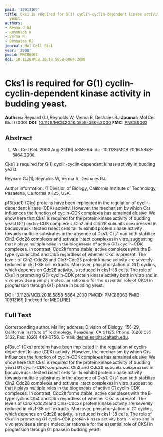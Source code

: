 ```yaml
---
pmid: '10913169'
title: Cks1 is required for G(1) cyclin-cyclin-dependent kinase activity in budding
  yeast.
authors:
- Reynard GJ
- Reynolds W
- Verma R
- Deshaies RJ
journal: Mol Cell Biol
year: '2000'
pmcid: PMC86063
doi: 10.1128/MCB.20.16.5858-5864.2000
---
```


# Cks1 is required for G(1) cyclin-cyclin-dependent kinase activity in budding yeast.
**Authors:** Reynard GJ, Reynolds W, Verma R, Deshaies RJ
**Journal:** Mol Cell Biol (2000)
**DOI:** [10.1128/MCB.20.16.5858-5864.2000](https://doi.org/10.1128/MCB.20.16.5858-5864.2000)
**PMC:** [PMC86063](https://www.ncbi.nlm.nih.gov/pmc/articles/PMC86063/)

## Abstract

1. Mol Cell Biol. 2000 Aug;20(16):5858-64. doi: 10.1128/MCB.20.16.5858-5864.2000.

Cks1 is required for G(1) cyclin-cyclin-dependent kinase activity in budding 
yeast.

Reynard GJ(1), Reynolds W, Verma R, Deshaies RJ.

Author information:
(1)Division of Biology, California Institute of Technology, Pasadena, California 
91125, USA.

p13(suc1) (Cks) proteins have been implicated in the regulation of 
cyclin-dependent kinase (CDK) activity. However, the mechanism by which Cks 
influences the function of cyclin-CDK complexes has remained elusive. We show 
here that Cks1 is required for the protein kinase activity of budding yeast G(1) 
cyclin-CDK complexes. Cln2 and Cdc28 subunits coexpressed in 
baculovirus-infected insect cells fail to exhibit protein kinase activity 
towards multiple substrates in the absence of Cks1. Cks1 can both stabilize 
Cln2-Cdc28 complexes and activate intact complexes in vitro, suggesting that it 
plays multiple roles in the biogenesis of active G(1) cyclin-CDK complexes. In 
contrast, Cdc28 forms stable, active complexes with the B-type cyclins Clb4 and 
Clb5 regardless of whether Cks1 is present. The levels of Cln2-Cdc28 and 
Cln3-Cdc28 protein kinase activity are severely reduced in cks1-38 cell 
extracts. Moreover, phosphorylation of G(1) cyclins, which depends on Cdc28 
activity, is reduced in cks1-38 cells. The role of Cks1 in promoting G(1) 
cyclin-CDK protein kinase activity both in vitro and in vivo provides a simple 
molecular rationale for the essential role of CKS1 in progression through G(1) 
phase in budding yeast.

DOI: 10.1128/MCB.20.16.5858-5864.2000
PMCID: PMC86063
PMID: 10913169 [Indexed for MEDLINE]

## Full Text

Corresponding author. Mailing address: Division of Biology, 156-29, California Institute of Technology, Pasadena, CA 91125. Phone: (626) 395-3162. Fax: (626) 449-0756. E-mail: deshaies@its.caltech.edu.

p13suc1 (Cks) proteins have been implicated in the regulation of cyclin-dependent kinase (CDK) activity. However, the mechanism by which Cks influences the function of cyclin-CDK complexes has remained elusive. We show here that Cks1 is required for the protein kinase activity of budding yeast G1 cyclin-CDK complexes. Cln2 and Cdc28 subunits coexpressed in baculovirus-infected insect cells fail to exhibit protein kinase activity towards multiple substrates in the absence of Cks1. Cks1 can both stabilize Cln2-Cdc28 complexes and activate intact complexes in vitro, suggesting that it plays multiple roles in the biogenesis of active G1 cyclin-CDK complexes. In contrast, Cdc28 forms stable, active complexes with the B-type cyclins Clb4 and Clb5 regardless of whether Cks1 is present. The levels of Cln2-Cdc28 and Cln3-Cdc28 protein kinase activity are severely reduced in cks1-38 cell extracts. Moreover, phosphorylation of G1 cyclins, which depends on Cdc28 activity, is reduced in cks1-38 cells. The role of Cks1 in promoting G1 cyclin-CDK protein kinase activity both in vitro and in vivo provides a simple molecular rationale for the essential role of CKS1 in progression through G1 phase in budding yeast.
